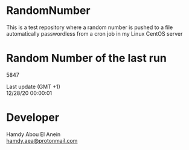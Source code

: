 # RandomNumber    
This is a test repository where a random number is pushed to a file automatically passwordless from a cron job in my Linux CentOS server    
# Random Number of the last run   
5847
      
Last update (GMT +1)    
12/28/20 00:00:01
# Developer    
Hamdy Abou El Anein   
hamdy.aea@protonmail.com
